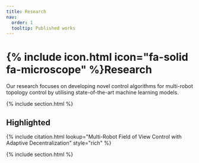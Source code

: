 ```yaml
---
title: Research
nav:
  order: 1
  tooltip: Published works
---
```


# {% include icon.html icon="fa-solid fa-microscope" %}Research

Our research focuses on developing novel control algorithms for multi-robot topology control by utilising state-of-the-art machine learning models. 

{% include section.html %}

## Highlighted

{% include citation.html lookup="Multi-Robot Field of View Control with Adaptive Decentralization" style="rich" %}

{% include section.html %}

<!-- ## All -->

<!-- {% include search-box.html %}

{% include search-info.html %}

{% include list.html data="citations" component="citation" style="rich" %} -->
